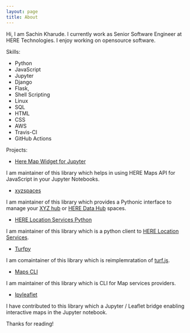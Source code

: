 ```yaml
---
layout: page
title: About
---
```


<p class="message">
  Hi, I am Sachin Kharude. I currently work as Senior Software Engineer at HERE Technologies. I enjoy working on opensource software. 
</p>

Skills:

- Python
- JavaScript
- Jupyter
- Django
- Flask,
- Shell Scripting
- Linux
- SQL
- HTML
- CSS
- AWS
- Travis-CI 
- GitHub Actions

Projects:

- [Here Map Widget for Jupyter](https://github.com/heremaps/here-map-widget-for-jupyter)

I am maintainer of this library which helps in using HERE Maps API for JavaScript in your Jupyter Notebooks.

- [xyzspaces](https://github.com/heremaps/xyz-spaces-python)

I am maintainer of this library which provides a Pythonic interface to manage your [XYZ hub](https://github.com/heremaps/xyz-hub) or [HERE Data Hub](https://developer.here.com/products/data-hub) spaces.

- [HERE Location Services Python](https://github.com/heremaps/here-location-services-python)

I am maintainer of this library which is a python client to [HERE Location Services](https://developer.here.com/documentation#services).

- [Turfpy](https://github.com/omanges/turfpy)

I am comaintainer of this library which is reimplemratation of [turf.js](https://turfjs.org/).

- [Maps CLI](https://github.com/sackh/maps-cli)

I am maintainer of this library which is CLI for Map services providers.

- [Ipyleaflet](https://github.com/jupyter-widgets/ipyleaflet)

I have contributed to this library which a Jupyter / Leaflet bridge enabling interactive maps in the Jupyter notebook.


Thanks for reading!
